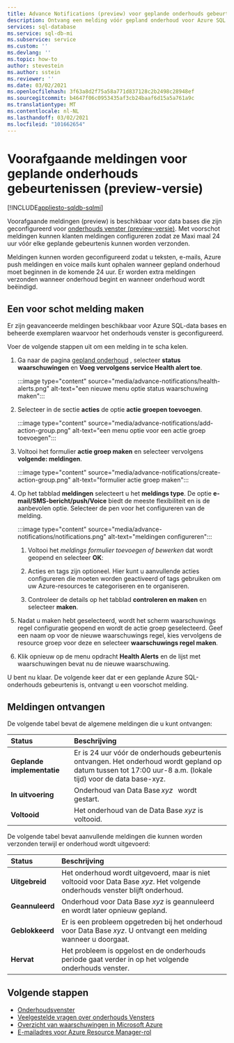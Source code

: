 ```yaml
---
title: Advance Notifications (preview) voor geplande onderhouds gebeurtenissen
description: Ontvang een melding vóór gepland onderhoud voor Azure SQL Database of een beheerd exemplaar van Azure SQL.
services: sql-database
ms.service: sql-db-mi
ms.subservice: service
ms.custom: ''
ms.devlang: ''
ms.topic: how-to
author: stevestein
ms.author: sstein
ms.reviewer: ''
ms.date: 03/02/2021
ms.openlocfilehash: 3f63a8d2f75a58a771d837128c2b2498c28948ef
ms.sourcegitcommit: b4647f06c0953435af3cb24baaf6d15a5a761a9c
ms.translationtype: MT
ms.contentlocale: nl-NL
ms.lasthandoff: 03/02/2021
ms.locfileid: "101662654"
---
```

# <a name="advance-notifications-for-planned-maintenance-events-preview"></a>Voorafgaande meldingen voor geplande onderhouds gebeurtenissen (preview-versie)
[!INCLUDE[appliesto-sqldb-sqlmi](../includes/appliesto-sqldb-sqlmi.md)]

Voorafgaande meldingen (preview) is beschikbaar voor data bases die zijn geconfigureerd voor [onderhouds venster (preview-versie)](maintenance-window.md). Met voorschot meldingen kunnen klanten meldingen configureren zodat ze Maxi maal 24 uur vóór elke geplande gebeurtenis kunnen worden verzonden.

Meldingen kunnen worden geconfigureerd zodat u teksten, e-mails, Azure push meldingen en voice mails kunt ophalen wanneer gepland onderhoud moet beginnen in de komende 24 uur. Er worden extra meldingen verzonden wanneer onderhoud begint en wanneer onderhoud wordt beëindigd.


## <a name="create-an-advance-notification"></a>Een voor schot melding maken

Er zijn geavanceerde meldingen beschikbaar voor Azure SQL-data bases en beheerde exemplaren waarvoor het onderhouds venster is geconfigureerd. 

Voer de volgende stappen uit om een melding in te scha kelen.  

1. Ga naar de pagina [gepland onderhoud](https://portal.azure.com/#blade/Microsoft_Azure_Health/AzureHealthBrowseBlade/plannedMaintenance) , selecteer **status waarschuwingen** en **Voeg vervolgens service Health alert toe**.

    :::image type="content" source="media/advance-notifications/health-alerts.png" alt-text="een nieuwe menu optie status waarschuwing maken":::

2. Selecteer in de sectie **acties** de optie **actie groepen toevoegen**. 

    :::image type="content" source="media/advance-notifications/add-action-group.png" alt-text="een menu optie voor een actie groep toevoegen":::

3. Voltooi het formulier **actie groep maken** en selecteer vervolgens **volgende: meldingen**.  

    :::image type="content" source="media/advance-notifications/create-action-group.png" alt-text="formulier actie groep maken":::

1. Op het tabblad **meldingen** selecteert u het **meldings type**. De optie **e-mail/SMS-bericht/push/Voice** biedt de meeste flexibiliteit en is de aanbevolen optie. Selecteer de pen voor het configureren van de melding.  

    :::image type="content" source="media/advance-notifications/notifications.png" alt-text="meldingen configureren":::



   1. Voltooi het *meldings formulier toevoegen of bewerken* dat wordt geopend en selecteer **OK**: 

   2. Acties en tags zijn optioneel. Hier kunt u aanvullende acties configureren die moeten worden geactiveerd of tags gebruiken om uw Azure-resources te categoriseren en te organiseren. 

   4. Controleer de details op het tabblad **controleren en maken** en selecteer **maken**. 

7. Nadat u maken hebt geselecteerd, wordt het scherm waarschuwings regel configuratie geopend en wordt de actie groep geselecteerd. Geef een naam op voor de nieuwe waarschuwings regel, kies vervolgens de resource groep voor deze en selecteer **waarschuwings regel maken**. 

8. Klik opnieuw op de menu opdracht **Health Alerts** en de lijst met waarschuwingen bevat nu de nieuwe waarschuwing. 


U bent nu klaar. De volgende keer dat er een geplande Azure SQL-onderhouds gebeurtenis is, ontvangt u een voorschot melding.

## <a name="receiving-notifications"></a>Meldingen ontvangen

De volgende tabel bevat de algemene meldingen die u kunt ontvangen: 

|Status|Beschrijving|
|:---|:---|
|**Geplande implementatie**| Er is 24 uur vóór de onderhouds gebeurtenis ontvangen. Het onderhoud wordt gepland op datum tussen tot 17:00 uur-8 a.m. (lokale tijd) voor de data base-xyz.|
|**In uitvoering** | Onderhoud van Data Base *xyz*   wordt gestart.| 
|**Voltooid** | Het onderhoud van de Data Base *xyz* is voltooid. |

De volgende tabel bevat aanvullende meldingen die kunnen worden verzonden terwijl er onderhoud wordt uitgevoerd: 

|Status|Beschrijving|
|:---|:---|
|**Uitgebreid** | Het onderhoud wordt uitgevoerd, maar is niet voltooid voor Data Base *xyz*. Het volgende onderhouds venster blijft onderhoud.| 
|**Geannuleerd**| Onderhoud voor Data Base *xyz* is geannuleerd en wordt later opnieuw gepland. |
|**Geblokkeerd**|Er is een probleem opgetreden bij het onderhoud voor Data Base *xyz*. U ontvangt een melding wanneer u doorgaat.| 
|**Hervat**|Het probleem is opgelost en de onderhouds periode gaat verder in op het volgende onderhouds venster.|


## <a name="next-steps"></a>Volgende stappen

- [Onderhoudsvenster](maintenance-window.md)
- [Veelgestelde vragen over onderhouds Vensters](maintenance-window-faq.yml)
- [Overzicht van waarschuwingen in Microsoft Azure](../../azure-monitor/platform/alerts-overview.md)
- [E-mailadres voor Azure Resource Manager-rol](../../azure-monitor/platform/action-groups.md#email-azure-resource-manager-role)